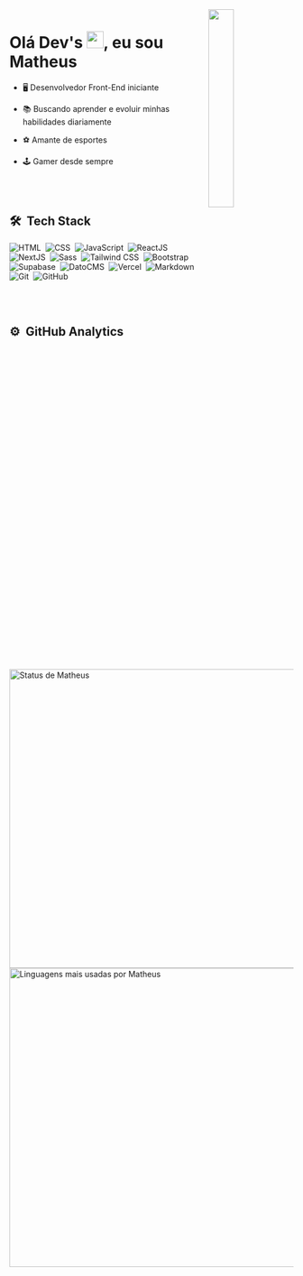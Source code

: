 <img align="right" height="auto" width="30%" src="https://raw.githubusercontent.com/gist/MatheusFLemma/e322dd3ffc21f1ad4c3336009ef081d3/raw/ceac3b1b8f867e114e5ce72e3293c3d184b0b9ee/githubcard.svg" />
<h1 align="left">Olá Dev's <img src="https://raw.githubusercontent.com/kaueMarques/kaueMarques/master/hi.gif" width="30px" />, eu sou Matheus</h1>

- 🖥️ Desenvolvedor Front-End iniciante

- 📚 Buscando aprender e evoluir minhas habilidades diariamente

- ⚽ Amante de esportes

- 🕹️ Gamer desde sempre

<br><br>

## 🛠️ &nbsp;Tech Stack

![HTML](https://img.shields.io/badge/HTML-E34F26?style=flat-square&logo=html5&logoColor=white)&nbsp;
![CSS](https://img.shields.io/badge/CSS-1572B6?style=flat-square&logo=css3&logoColor=white)&nbsp;
![JavaScript](https://img.shields.io/badge/JavaScript-F7DF1E?style=flat-square&logo=javascript&logoColor=333)&nbsp;
![ReactJS](https://img.shields.io/badge/ReactJS-61DAFB?style=flat-square&logo=react&logoColor=333)&nbsp;
![NextJS](https://img.shields.io/badge/NextJS-000?style=flat-square&logo=next.js&logoColor=fff)&nbsp;
![Sass](https://img.shields.io/badge/Sass-CC6699?style=flat-square&logo=sass&logoColor=white)&nbsp;
![Tailwind CSS](https://img.shields.io/badge/Tailwind_CSS-38B2AC?style=flat-square&logo=tailwind-css&logoColor=white)&nbsp;
![Bootstrap](https://img.shields.io/badge/Bootstrap-7952B3?style=flat-square&logo=bootstrap&logoColor=fff)&nbsp;
![Supabase](https://img.shields.io/badge/Supabase-3ECF8E?style=flat-square&logo=supabase&logoColor=fff)&nbsp;
![DatoCMS](https://img.shields.io/badge/DatoCMS-FF7751?style=flat-square&logo=datocms&logoColor=fff)&nbsp;
![Vercel](https://img.shields.io/badge/-Vercel-000?style=flat-square&logo=vercel&logoColor=fff)&nbsp;
![Markdown](https://img.shields.io/badge/Markdown-000000?style=flat-square&logo=markdown&logoColor=white)&nbsp;
![Git](https://img.shields.io/badge/-Git-F05032?style=flat-square&logo=git&logoColor=white)&nbsp;
![GitHub](https://img.shields.io/badge/GitHub-181717?style=flat-square&logo=github&logoColor=white)&nbsp;

<br><br>

## ⚙️ &nbsp;GitHub Analytics

<p align="left">
  <img width="530em" src="https://github-readme-stats.vercel.app/api?username=MatheusFLemma&show_icons=true&theme=tokyonight" alt="Status de Matheus"/>
  <img width="530em" src="https://github-readme-stats.vercel.app/api/top-langs/?username=MatheusFLemma&layout=compact&theme=tokyonight" alt="Linguagens mais usadas por Matheus"/>
</p>
